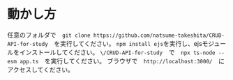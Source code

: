 # 動かし方

任意のフォルダで　`git clone https://github.com/natsume-takeshita/CRUD-API-for-study`　を実行してください。
`npm install ejs`を実行し、ejsモジュールをインストールしてください。
`\/CRUD-API-for-study`　で　`npx ts-node --esm app.ts`　を実行してください。
ブラウザで　`http://localhost:3000/`　にアクセスしてください。